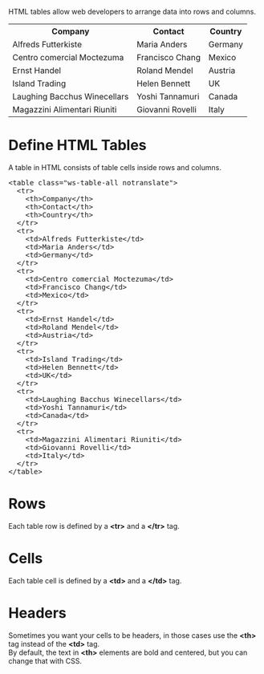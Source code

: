 HTML tables allow web developers to arrange data into rows and columns.
<table class="ws-table-all notranslate">
  <tr>
    <th>Company</th>
    <th>Contact</th>
    <th>Country</th>
  </tr>
  <tr>
    <td>Alfreds Futterkiste</td>
    <td>Maria Anders</td>
    <td>Germany</td>
  </tr>
  <tr>
    <td>Centro comercial Moctezuma</td>
    <td>Francisco Chang</td>
    <td>Mexico</td>
  </tr>
  <tr>
    <td>Ernst Handel</td>
    <td>Roland Mendel</td>
    <td>Austria</td>
  </tr>
  <tr>
    <td>Island Trading</td>
    <td>Helen Bennett</td>
    <td>UK</td>
  </tr>
  <tr>
    <td>Laughing Bacchus Winecellars</td>
    <td>Yoshi Tannamuri</td>
    <td>Canada</td>
  </tr>
  <tr>
    <td>Magazzini Alimentari Riuniti</td>
    <td>Giovanni Rovelli</td>
    <td>Italy</td>
  </tr>
</table>
<h1>Define HTML Tables</h1>
A table in HTML consists of table cells inside rows and columns.
<pre>
&lt;table class="ws-table-all notranslate"&gt;
  &lt;tr&gt;
    &lt;th&gt;Company&lt;/th&gt;
    &lt;th&gt;Contact&lt;/th&gt;
    &lt;th&gt;Country&lt;/th&gt;
  &lt;/tr&gt;
  &lt;tr&gt;
    &lt;td&gt;Alfreds Futterkiste&lt;/td&gt;
    &lt;td&gt;Maria Anders&lt;/td&gt;
    &lt;td&gt;Germany&lt;/td&gt;
  &lt;/tr&gt;
  &lt;tr&gt;
    &lt;td&gt;Centro comercial Moctezuma&lt;/td&gt;
    &lt;td&gt;Francisco Chang&lt;/td&gt;
    &lt;td&gt;Mexico&lt;/td&gt;
  &lt;/tr&gt;
  &lt;tr&gt;
    &lt;td&gt;Ernst Handel&lt;/td&gt;
    &lt;td&gt;Roland Mendel&lt;/td&gt;
    &lt;td&gt;Austria&lt;/td&gt;
  &lt;/tr&gt;
  &lt;tr&gt;
    &lt;td&gt;Island Trading&lt;/td&gt;
    &lt;td&gt;Helen Bennett&lt;/td&gt;
    &lt;td&gt;UK&lt;/td&gt;
  &lt;/tr&gt;
  &lt;tr&gt;
    &lt;td&gt;Laughing Bacchus Winecellars&lt;/td&gt;
    &lt;td&gt;Yoshi Tannamuri&lt;/td&gt;
    &lt;td&gt;Canada&lt;/td&gt;
  &lt;/tr&gt;
  &lt;tr&gt;
    &lt;td&gt;Magazzini Alimentari Riuniti&lt;/td&gt;
    &lt;td&gt;Giovanni Rovelli&lt;/td&gt;
    &lt;td&gt;Italy&lt;/td&gt;
  &lt;/tr&gt;
&lt;/table&gt;
</pre>
<h1>Rows</h1>
Each table row is defined by a <b>&lt;tr&gt;</b> and a <b>&lt;/tr&gt;</b> tag.
<h1>Cells</h1>
Each table cell is defined by a <b>&lt;td&gt;</b> and a <b>&lt;/td&gt;</b> tag.
<h1>Headers</h1>
Sometimes you want your cells to be headers, in those cases use the <b>&lt;th&gt;</b> tag instead of the <b>&lt;td&gt;</b> tag.
<br>
By default, the text in <b>&lt;th&gt;</b> elements are bold and centered, but you can change that with CSS.
